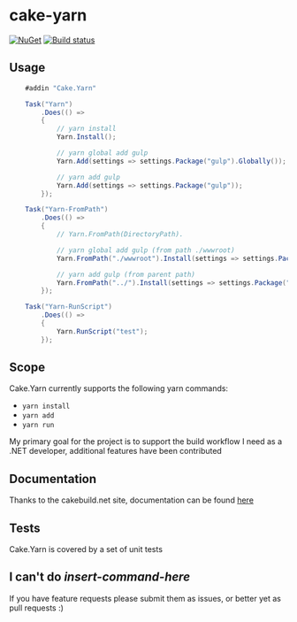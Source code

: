 # cake-yarn

[![NuGet](https://img.shields.io/nuget/v/Cake.Yarn.svg)](https://www.nuget.org/packages/Cake.Yarn/) [![Build status](https://ci.appveyor.com/api/projects/status/dch44vu64cs7nb98?svg=true)](https://ci.appveyor.com/project/MilovanovM/cake-yarn)

## Usage

```c#
    #addin "Cake.Yarn"

    Task("Yarn")
        .Does(() =>
        {
            // yarn install
            Yarn.Install();

            // yarn global add gulp
            Yarn.Add(settings => settings.Package("gulp").Globally());

            // yarn add gulp
            Yarn.Add(settings => settings.Package("gulp"));
        });

    Task("Yarn-FromPath")
        .Does(() =>
        {
            // Yarn.FromPath(DirectoryPath).

            // yarn global add gulp (from path ./wwwroot)
            Yarn.FromPath("./wwwroot").Install(settings => settings.Package("gulp").Globally());

            // yarn add gulp (from parent path)
            Yarn.FromPath("../").Install(settings => settings.Package("gulp"));
        });

    Task("Yarn-RunScript")
        .Does(() =>
        {
            Yarn.RunScript("test");
        });
```

## Scope

Cake.Yarn currently supports the following yarn commands:

* ```yarn install```
* ```yarn add```
* ```yarn run```

My primary goal for the project is to support the build workflow I need as a .NET developer, additional features have been contributed

## Documentation

Thanks to the cakebuild.net site, documentation can be found [here](http://cakebuild.net/api/cake.yarn/)

## Tests

Cake.Yarn is covered by a set of unit tests

## I can't do _insert-command-here_

If you have feature requests please submit them as issues, or better yet as pull requests :)
